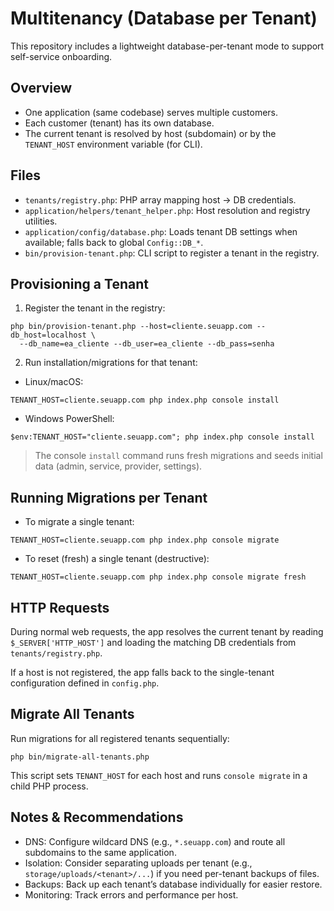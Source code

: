 # Multitenancy (Database per Tenant)

This repository includes a lightweight database-per-tenant mode to support self-service onboarding.

## Overview

- One application (same codebase) serves multiple customers.
- Each customer (tenant) has its own database.
- The current tenant is resolved by host (subdomain) or by the `TENANT_HOST` environment variable (for CLI).

## Files

- `tenants/registry.php`: PHP array mapping host -> DB credentials.
- `application/helpers/tenant_helper.php`: Host resolution and registry utilities.
- `application/config/database.php`: Loads tenant DB settings when available; falls back to global `Config::DB_*`.
- `bin/provision-tenant.php`: CLI script to register a tenant in the registry.

## Provisioning a Tenant

1) Register the tenant in the registry:

```
php bin/provision-tenant.php --host=cliente.seuapp.com --db_host=localhost \
  --db_name=ea_cliente --db_user=ea_cliente --db_pass=senha
```

2) Run installation/migrations for that tenant:

- Linux/macOS:

```
TENANT_HOST=cliente.seuapp.com php index.php console install
```

- Windows PowerShell:

```
$env:TENANT_HOST="cliente.seuapp.com"; php index.php console install
```

> The console `install` command runs fresh migrations and seeds initial data (admin, service, provider, settings).

## Running Migrations per Tenant

- To migrate a single tenant:

```
TENANT_HOST=cliente.seuapp.com php index.php console migrate
```

- To reset (fresh) a single tenant (destructive):

```
TENANT_HOST=cliente.seuapp.com php index.php console migrate fresh
```

## HTTP Requests

During normal web requests, the app resolves the current tenant by reading `$_SERVER['HTTP_HOST']` and loading the matching DB credentials from `tenants/registry.php`.

If a host is not registered, the app falls back to the single-tenant configuration defined in `config.php`.

## Migrate All Tenants

Run migrations for all registered tenants sequentially:

```
php bin/migrate-all-tenants.php
```

This script sets `TENANT_HOST` for each host and runs `console migrate` in a child PHP process.

## Notes & Recommendations

- DNS: Configure wildcard DNS (e.g., `*.seuapp.com`) and route all subdomains to the same application.
- Isolation: Consider separating uploads per tenant (e.g., `storage/uploads/<tenant>/...`) if you need per-tenant backups of files.
- Backups: Back up each tenant’s database individually for easier restore.
- Monitoring: Track errors and performance per host.
